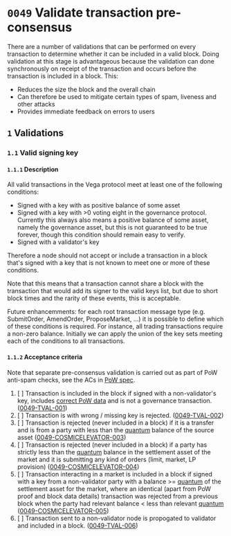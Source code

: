 # `0049` Validate transaction pre-consensus

There are a number of validations that can be performed on every transaction to determine whether it can be included in a valid block. Doing validation at this stage is advantageous because the validation can done synchronously on receipt of the transaction and occurs before the transaction is included in a block. This:

* Reduces the size the block and the overall chain 
* Can therefore be used to mitigate certain types of spam, liveness and other attacks
* Provides immediate feedback on errors to users

## `1` Validations

### `1.1` Valid signing key

#### `1.1.1` Description

All valid transactions in the Vega protocol meet at least one of the following conditions:

* Signed with a key with as positive balance of some asset
* Signed with a key with >0 voting eight in the governance protocol. Currently this always also means a positive balance of some asset, namely the governance asset, but this is not guaranteed to be true forever, though this condition should remain easy to verify.
* Signed with a validator's key

Therefore a node should not accept or include a transaction in a block that's signed with a key that is not known to meet one or more of these conditions.

Note that this means that a transaction cannot share a block with the transaction that would add its signer to the valid keys list, but due to short block times and the rarity of these events, this is acceptable.

Future enhancemments: for each root transaction message type (e.g. SubmitOrder, AmendOrder, ProposeMarket, ...) it is possible to define which of these conditions is required. For instance, all trading transactions require a non-zero balance. Initially we can apply the union of the key sets meeting each of the conditions to all transactions.

#### `1.1.2` Acceptance criteria

Note that separate pre-consensus validation is carried out as part of PoW anti-spam checks, see the ACs in [PoW spec](./0072-SPPW-spam-protection-PoW.md).

1. [ ] Transaction is included in the block if signed with a non-validator's key, includes [correct PoW data](./0072-SPPW-spam-protection-PoW.md) and is not a governance transaction. (<a name="0049-TVAL-001" href="#0049-TVAL-001">0049-TVAL-001</a>)
1. [ ] Transaction is with wrong / missing key is rejected. (<a name="0049-TVAL-002" href="#0049-TVAL-002">0049-TVAL-002</a>)
1. [ ] Transaction is rejected (never included in a block) if it is a transfer and is from a party with less than the [quantum](./0041-TSTK-target_stake.md)  balance of the source asset (<a name="0049-COSMICELEVATOR-003" href="#0049-COSMICELEVATOR-003">0049-COSMICELEVATOR-003</a>)
1. [ ] Transaction is rejected (never included in a block) if a party has strictly less than the [quantum](./0041-TSTK-target_stake.md)  balance in the settlement asset of the market and it is submitting any kind of orders (limit, market, LP provision)  (<a name="0049-COSMICELEVATOR-004" href="#0049-COSMICELEVATOR-004">0049-COSMICELEVATOR-004</a>)
1. [ ] Transaction interacting in a market is included in a block if signed with a key from a non-validator party with a balance >= [quantum](./0041-TSTK-target_stake.md) of the settlement asset for the market, where an identical (apart from PoW proof and block data details) transaction was rejected from a previous block when the party had relevant balance < less than relevant [quantum](./0041-TSTK-target_stake.md) (<a name="0049-COSMICELEVATOR-005" href="#0049-COSMICELEVATOR-005">0049-COSMICELEVATOR-005</a>)
1. [ ] Transaction sent to a non-validator node is propogated to validator and included in a block. (<a name="0049-TVAL-006" href="#0049-TVAL-006">0049-TVAL-006</a>)
